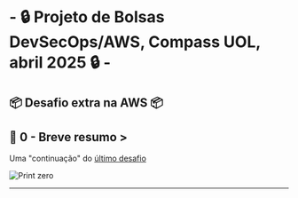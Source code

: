 # - 🔒 Projeto de Bolsas DevSecOps/AWS,  Compass UOL, abril 2025 🔒 -

## 📦 Desafio extra na AWS 📦

## 📜 0 - Breve resumo >
Uma "continuação" do [último desafio](https://github.com/JorgeAntero/Compass-Uol-Desafio-3-AWS)  
        
![Print zero](/Prints/0.0.png)

---
